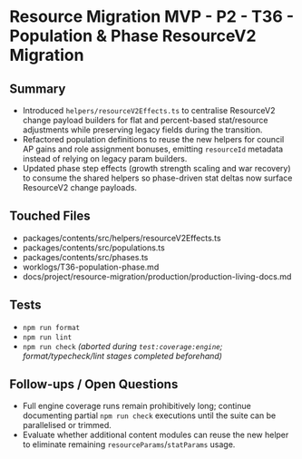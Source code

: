 # Resource Migration MVP - P2 - T36 - Population & Phase ResourceV2 Migration

## Summary

- Introduced `helpers/resourceV2Effects.ts` to centralise ResourceV2 change payload builders for flat and percent-based stat/resource adjustments while preserving legacy fields during the transition.
- Refactored population definitions to reuse the new helpers for council AP gains and role assignment bonuses, emitting `resourceId` metadata instead of relying on legacy param builders.
- Updated phase step effects (growth strength scaling and war recovery) to consume the shared helpers so phase-driven stat deltas now surface ResourceV2 change payloads.

## Touched Files

- packages/contents/src/helpers/resourceV2Effects.ts
- packages/contents/src/populations.ts
- packages/contents/src/phases.ts
- worklogs/T36-population-phase.md
- docs/project/resource-migration/production/production-living-docs.md

## Tests

- `npm run format`
- `npm run lint`
- `npm run check` _(aborted during `test:coverage:engine`; format/typecheck/lint stages completed beforehand)_

## Follow-ups / Open Questions

- Full engine coverage runs remain prohibitively long; continue documenting partial `npm run check` executions until the suite can be parallelised or trimmed.
- Evaluate whether additional content modules can reuse the new helper to eliminate remaining `resourceParams`/`statParams` usage.
